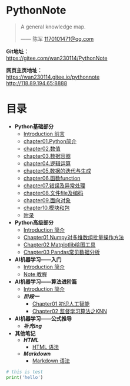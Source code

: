 <h1>PythonNote</h1>

> A general knowledge map.
>
> —— 陈军 1170101471@qq.com

**Git地址：**   
https://gitee.com/wan230114/PythonNote

**网页主页地址：**   
https://wan230114.gitee.io/pythonnote  
http://118.89.194.65:8888  
<!-- http://www.lastinvent.online   -->

# **目录**

<!-- menu -->
* **Python基础部分**
    * [Introduction 前言](00.Python/README.md)
    * [chapter01.Python简介](/00.Python/chapter01.Python简介.md)
    * [chapter02.数值]()
    * [chapter03.数据容器]()
    * [chapter04.逻辑运算]()
    * [chapter05.数据的迭代与生成]()
    * [chapter06.函数function]()
    * [chapter07.错误及异常处理]()
    * [chapter08.文件file及编码]()
    * [chapter09.面向对象]()
    * [chapter10.模块和包]()
    * [附录](/00.Python/附录.md)
* **Python高级部分**
    * [Introduction 简介](01.Datascience/README.md)
    * [Chapter01 Numpy对多维数组批量操作方法](01.Datascience/Datascience_1numpy.md)
    * [Chapter02 Matplotlib绘图工具](01.Datascience/Datascience_2matplotlib.md)
    * [Chapter03 Pandas常见数据分析](01.Datascience/Datascience_3pandas.md)
* **AI机器学习——入门**
    * [Introduction 简介](02.AI_ML/README.md)
    * [Note 教程](02.AI_ML/ML.md)
* **AI机器学习——算法进阶篇**
    * [Introduction 简介](03.AI_ML_机器学习集训营/README.md)
    * ***阶段一***
      * [Chapter01 初识人工智能](03.AI_ML_机器学习集训营/阶段1/Chapter01-初识人工智能/01.初识人工智能.md)
      * [Chapter02 监督学习算法之KNN](03.AI_ML_机器学习集训营/阶段1/Chapter01-初识人工智能/02.第一个监督学习算法KNN.md)
* **AI机器学习——公式推导**
    * ***补充ing***
* **其他笔记**
    * ***HTML***
      * [HTML 语法](Others/HTML高级语法/HTML高级语法.md)
    * ***Markdown***
      * [Markdown 语法](Others/Markdown笔记/HTML及markdown常用命令.md)
<!-- menu -->


```python
# this is test
print('hello')
```